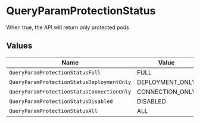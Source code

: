 # QueryParamProtectionStatus

When true, the API will return only protected pods


## Values

| Name                                       | Value                                      |
| ------------------------------------------ | ------------------------------------------ |
| `QueryParamProtectionStatusFull`           | FULL                                       |
| `QueryParamProtectionStatusDeploymentOnly` | DEPLOYMENT_ONLY                            |
| `QueryParamProtectionStatusConnectionOnly` | CONNECTION_ONLY                            |
| `QueryParamProtectionStatusDisabled`       | DISABLED                                   |
| `QueryParamProtectionStatusAll`            | ALL                                        |